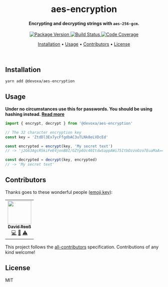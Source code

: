 <!-- Title -->
<h1 align="center">
  aes-encryption
</h1>

<!-- Description -->
<h4 align="center">
  Encrypting and decrypting strings with <code>aes-256-gcm</code>.
</h4>

<!-- Badges -->
<p align="center">
  <a href="https://www.npmjs.com/package/@devoxa/aes-encryption">
    <img
      src="https://img.shields.io/npm/v/@devoxa/aes-encryption?style=flat-square"
      alt="Package Version"
    />
  </a>

  <a href="https://app.circleci.com/pipelines/github/devoxa/aes-encryption?branch=master">
    <img
      src="https://img.shields.io/circleci/build/github/devoxa/aes-encryption/master?style=flat-square"
      alt="Build Status"
    />
  </a>

  <a href="https://codecov.io/github/devoxa/aes-encryption">
    <img
      src="https://img.shields.io/codecov/c/github/devoxa/aes-encryption/master?style=flat-square"
      alt="Code Coverage"
    />
  </a>
</p>

<!-- Quicklinks -->
<p align="center">
  <a href="#installation">Installation</a> •
  <a href="#usage">Usage</a> •
  <a href="#contributors">Contributors</a> •
  <a href="#license">License</a>
</p>

<br>

## Installation

```bash
yarn add @devoxa/aes-encryption
```

## Usage

**Under no circumstances use this for passwords. You should be using hashing instead.
[Read more](https://stackoverflow.com/a/477578)**

```ts
import { encrypt, decrypt } from '@devoxa/aes-encryption'

// The 32 character encryption key
const key = 'ZtdDl3Ex7ycFfgdbAC3uTLNk8eLVDcEd'

const encrypted = encrypt(key, 'My secret text')
// -> 'j2G63AgcRSkiFeE4jonB8I/GZYp6Uc40ItdwSappAWi75ItbDzzoOzo7EuaMaA=='

const decrypted = decrypt(key, encrypted)
// -> 'My secret text'
```

## Contributors

Thanks goes to these wonderful people ([emoji key](https://allcontributors.org/docs/en/emoji-key)):

<!-- ALL-CONTRIBUTORS-LIST:START - Do not remove or modify this section -->
<!-- prettier-ignore-start -->
<!-- markdownlint-disable -->
<table>
  <tr>
    <td align="center"><a href="https://www.david-reess.de"><img src="https://avatars3.githubusercontent.com/u/4615516?v=4" width="75px;" alt=""/><br /><sub><b>David Reeß</b></sub></a><br /><a href="https://github.com/devoxa/aes-encryption/commits?author=queicherius" title="Code">💻</a> <a href="https://github.com/devoxa/aes-encryption/commits?author=queicherius" title="Documentation">📖</a> <a href="https://github.com/devoxa/aes-encryption/commits?author=queicherius" title="Tests">⚠️</a></td>
  </tr>
</table>

<!-- markdownlint-enable -->
<!-- prettier-ignore-end -->

<!-- ALL-CONTRIBUTORS-LIST:END -->

This project follows the [all-contributors](https://github.com/all-contributors/all-contributors)
specification. Contributions of any kind welcome!

## License

MIT
